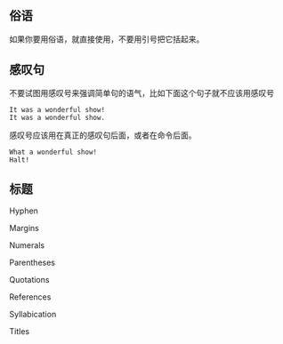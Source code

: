 ## 俗语

如果你要用俗语，就直接使用，不要用引号把它括起来。

## 感叹句

不要试图用感叹号来强调简单句的语气，比如下面这个句子就不应该用感叹号

```
It was a wonderful show!
It was a wonderful show.
```

感叹号应该用在真正的感叹句后面，或者在命令后面。

```
What a wonderful show!
Halt!
```

## 标题

Hyphen

Margins

Numerals

Parentheses

Quotations

References

Syllabication

Titles
